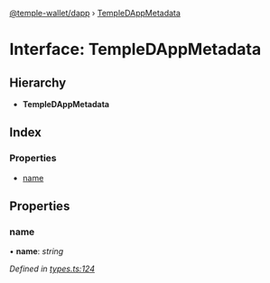 [@temple-wallet/dapp](../README.md) › [TempleDAppMetadata](templedappmetadata.md)

# Interface: TempleDAppMetadata

## Hierarchy

* **TempleDAppMetadata**

## Index

### Properties

* [name](templedappmetadata.md#name)

## Properties

###  name

• **name**: *string*

*Defined in [types.ts:124](https://github.com/madfish-solutions/templewallet-dapp/blob/90de0a9/src/types.ts#L124)*
